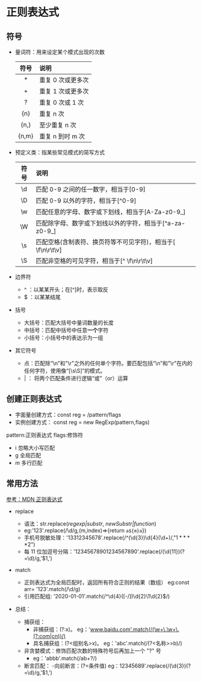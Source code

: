 # 正则表达式

## 符号

- 量词符：用来设定某个模式出现的次数

  | 符号  | 说明              |
  | :---: | :---------------- |
  |  \*   | 重复 0 次或更多次 |
  |   +   | 重复 1 次或更多次 |
  |   ?   | 重复 0 次或 1 次  |
  |  {n}  | 重复 n 次         |
  | {n,}  | 至少重复 n 次     |
  | {n,m} | 重复 n 到时 m 次  |

- 预定义类：指某些常见模式的简写方式

  | 符号 | 说明                                                        |
  | :--: | :---------------------------------------------------------- |
  |  \d  | 匹配 0-9 之间的任一数字，相当于[0-9]                        |
  |  \D  | 匹配 0-9 以外的字符，相当于[^0-9]                           |
  |  \w  | 匹配任意的字母、数字或下划线，相当于[A-Za-z0-9_]            |
  |  \W  | 匹配除字母、数字或下划线以外的字符，相当于[^a-za-z0-9_]     |
  |  \s  | 匹配空格(含制表符、换页符等不可见字符)，相当于[ \f\n\r\t\v] |
  |  \S  | 匹配非空格的可见字符，相当于[^ \f\n\r\t\v]                  |

- 边界符

  - ^ ：以某某开头；在[^]时，表示取反
  - \$ ：以某某结尾

- 括号

  - 大括号：匹配大括号中量词数量的长度
  - 中括号：匹配中括号中任意**一个**字符
  - 小括号：小括号中的表达示为一组

- 其它符号
  - 点：匹配除“\n”和"\r"之外的任何单个字符。要匹配包括“\n”和"\r"在内的任何字符，使用像“[\s\S]”的模式。
  - | ： 将两个匹配条件进行逻辑“或”（or）运算

## 创建正则表达式

- 字面量创建方式：const reg = /pattern/flags
- 实例创建方式： const reg = new RegExp(pattern,flags)

pattern:正则表达式
flags:修饰符

- i 忽略大小写匹配
- g 全局匹配
- m 多行匹配

## 常用方法

[参考：MDN 正则表达式](https://developer.mozilla.org/en-US/docs/Web/JavaScript/Guide/Regular_Expressions)

- replace

  - 语法：str.replace(_regexp|substr_, _newSubstr|function_)
  - eg:'123'.replace(/\d/g,(m,index)=>{return `a${m}a`})
  - 手机号脱敏处理：'13312345678'.replace(/^(\d{3})\d{4}(\d+)/,"$1****$2")
  - 每 11 位加逗号分隔：'12345678901234567890'.replace(/(\d{11})(?=\d)/g,'\$1,')

- match

  - 正则表达式为全局匹配时，返回所有符合正则的结果（数组） eg:const arr= '123'.match(/\d/g)
  - 引用匹配组: '2020-01-01'.match(/^\d{4}([-\/])\d{2}\1\d{2}\$/)

- 总结：
  - 捕获组：
    - 非捕获组：(?:x)。 eg：'www.baidu.com'.match(/(\w+\.\w+\.(?:com|cn))/)
    - 具名捕获组：(?<组别名>x)。 eg：'abc'.match(/(?<名称>>b)/)
  - 非贪婪模式：修饰匹配次数的特殊符号后再加上一个 "?" 号
    - eg：'abbb'.match(/ab+?/)
  - 断言匹配： -向前断言：(?=条件值) eg：12345689'.replace(/(\d{3})(?=\d)/g,'\$1,')
